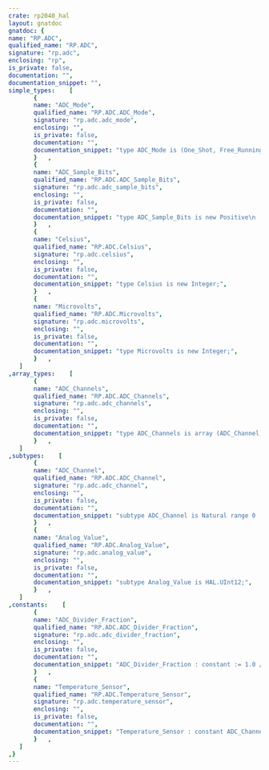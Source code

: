 ```yaml
---
crate: rp2040_hal
layout: gnatdoc
gnatdoc: {
name: "RP.ADC",
qualified_name: "RP.ADC",
signature: "rp.adc",
enclosing: "rp",
is_private: false,
documentation: "",
documentation_snippet: "",
simple_types:    [
       {
       name: "ADC_Mode",
       qualified_name: "RP.ADC.ADC_Mode",
       signature: "rp.adc.adc_mode",
       enclosing: "",
       is_private: false,
       documentation: "",
       documentation_snippet: "type ADC_Mode is (One_Shot, Free_Running);",
       }   ,
       {
       name: "ADC_Sample_Bits",
       qualified_name: "RP.ADC.ADC_Sample_Bits",
       signature: "rp.adc.adc_sample_bits",
       enclosing: "",
       is_private: false,
       documentation: "",
       documentation_snippet: "type ADC_Sample_Bits is new Positive\n   with Dynamic_Predicate => ADC_Sample_Bits in 8 | 12;",
       }   ,
       {
       name: "Celsius",
       qualified_name: "RP.ADC.Celsius",
       signature: "rp.adc.celsius",
       enclosing: "",
       is_private: false,
       documentation: "",
       documentation_snippet: "type Celsius is new Integer;",
       }   ,
       {
       name: "Microvolts",
       qualified_name: "RP.ADC.Microvolts",
       signature: "rp.adc.microvolts",
       enclosing: "",
       is_private: false,
       documentation: "",
       documentation_snippet: "type Microvolts is new Integer;",
       }   ,
   ]
,array_types:    [
       {
       name: "ADC_Channels",
       qualified_name: "RP.ADC.ADC_Channels",
       signature: "rp.adc.adc_channels",
       enclosing: "",
       is_private: false,
       documentation: "",
       documentation_snippet: "type ADC_Channels is array (ADC_Channel) of Boolean\n   with Component_Size => 1,\n        Size           => 5;",
       }   ,
   ]
,subtypes:    [
       {
       name: "ADC_Channel",
       qualified_name: "RP.ADC.ADC_Channel",
       signature: "rp.adc.adc_channel",
       enclosing: "",
       is_private: false,
       documentation: "",
       documentation_snippet: "subtype ADC_Channel is Natural range 0 .. 4;",
       }   ,
       {
       name: "Analog_Value",
       qualified_name: "RP.ADC.Analog_Value",
       signature: "rp.adc.analog_value",
       enclosing: "",
       is_private: false,
       documentation: "",
       documentation_snippet: "subtype Analog_Value is HAL.UInt12;",
       }   ,
   ]
,constants:    [
       {
       name: "ADC_Divider_Fraction",
       qualified_name: "RP.ADC.ADC_Divider_Fraction",
       signature: "rp.adc.adc_divider_fraction",
       enclosing: "",
       is_private: false,
       documentation: "",
       documentation_snippet: "ADC_Divider_Fraction : constant := 1.0 / (2.0 ** 8);",
       }   ,
       {
       name: "Temperature_Sensor",
       qualified_name: "RP.ADC.Temperature_Sensor",
       signature: "rp.adc.temperature_sensor",
       enclosing: "",
       is_private: false,
       documentation: "",
       documentation_snippet: "Temperature_Sensor : constant ADC_Channel := 4;",
       }   ,
   ]
,}
---
```

